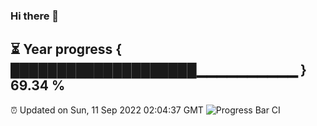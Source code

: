 ### Hi there 👋
⏳ Year progress { ████████████████████▁▁▁▁▁▁▁▁▁▁ } 69.34 %
---
⏰ Updated on Sun, 11 Sep 2022 02:04:37 GMT
![Progress Bar CI](https://github.com/liununu/liununu/workflows/Progress%20Bar%20CI/badge.svg)

